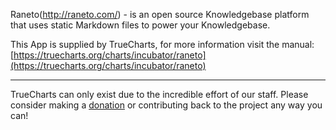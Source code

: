 Raneto(http://raneto.com/) - is an open source Knowledgebase platform that uses static Markdown files to power your Knowledgebase.

This App is supplied by TrueCharts, for more information visit the manual: [https://truecharts.org/charts/incubator/raneto](https://truecharts.org/charts/incubator/raneto)

---

TrueCharts can only exist due to the incredible effort of our staff.
Please consider making a [donation](https://truecharts.org/about/sponsor) or contributing back to the project any way you can!
